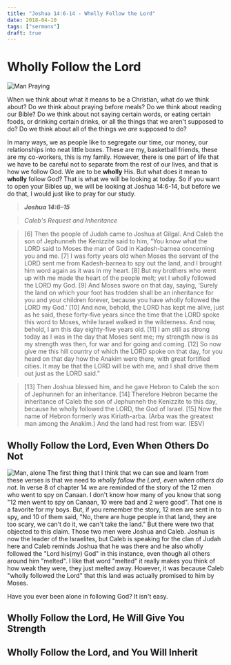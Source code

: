 ```yaml
---
title: "Joshua 14:6-14 - Wholly Follow the Lord"
date: 2018-04-10
tags: ["sermons"]
draft: true
---
```

# Wholly Follow the Lord
![Man Praying](/img/leaf-2562765_1920.jpg)

When we think about what it means to be a Christian, what do we think about? Do we think about praying before meals? Do we think about reading our Bible? Do we think about not saying certain words, or eating certain foods, or drinking certain drinks, or all the things that we aren't supposed to do? Do we think about all of the things we *are* supposed to do?

In many ways, we as people like to segregate our time, our money, our relationships into neat little boxes. These are my, basketball friends, these are my co-workers, this is my family. However, there is one part of life that we have to be careful not to separate from the rest of our lives, and that is how we follow God. We are to be **wholly** His. But what does it mean to **wholly** follow God? That is what we will be looking at today. So if you want to open your Bibles up, we will be looking at Joshua 14:6-14, but before we do that, I would just like to pray for our study. 

>**_Joshua 14:6–15_**

>*Caleb's Request and Inheritance*

>[6] Then the people of Judah came to Joshua at Gilgal. And Caleb the son of Jephunneh the Kenizzite said to him, “You know what the LORD said to Moses the man of God in Kadesh-barnea concerning you and me. [7] I was forty years old when Moses the servant of the LORD sent me from Kadesh-barnea to spy out the land, and I brought him word again as it was in my heart. [8] But my brothers who went up with me made the heart of the people melt; yet I wholly followed the LORD my God. [9] And Moses swore on that day, saying, ‘Surely the land on which your foot has trodden shall be an inheritance for you and your children forever, because you have wholly followed the LORD my God.’ [10] And now, behold, the LORD has kept me alive, just as he said, these forty-five years since the time that the LORD spoke this word to Moses, while Israel walked in the wilderness. And now, behold, I am this day eighty-five years old. [11] I am still as strong today as I was in the day that Moses sent me; my strength now is as my strength was then, for war and for going and coming. [12] So now give me this hill country of which the LORD spoke on that day, for you heard on that day how the Anakim were there, with great fortified cities. It may be that the LORD will be with me, and I shall drive them out just as the LORD said.”

>[13] Then Joshua blessed him, and he gave Hebron to Caleb the son of Jephunneh for an inheritance. [14] Therefore Hebron became the inheritance of Caleb the son of Jephunneh the Kenizzite to this day, because he wholly followed the LORD, the God of Israel. [15] Now the name of Hebron formerly was Kiriath-arba. (Arba was the greatest man among the Anakim.) And the land had rest from war. (ESV)

## Wholly Follow the Lord, Even When Others Do Not
![Man, alone](/img/portrait-3052641_1920.jpg)
The first thing that I think that we can see and learn from these verses is that we need to _wholly follow the Lord, even when others do not_. In verse 8 of chapter 14 we are reminded of the story of the 12 men who went to spy on Canaan. I don't know how many of you know that song "12 men went to spy on Canaan, 10 were bad and 2 were good". That one is a favorite for my boys. But, if you remember the story, 12 men are sent in to spy, and 10 of them said, "No, there are huge people in that land, they are too scary, we can't do it, we can't take the land." But there were two that objected to this claim. Those two men were Joshua and Caleb. Joshua is now the leader of the Israelites, but Caleb is speaking for the clan of Judah here and Caleb reminds Joshua that he was there and he also wholly followed the "Lord his(my) God" in this instance, even though all others around him "melted". I like that word "melted" it really makes you think of how weak they were, they just melted away. However, it was because Caleb "wholly followed the Lord" that this land was actually promised to him by Moses. 

Have you ever been alone in following God? It isn't easy.

## Wholly Follow the Lord, He Will Give You Strength

## Wholly Follow the Lord, and You Will Inherit